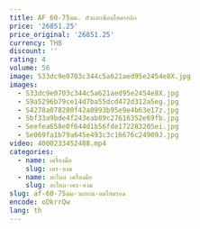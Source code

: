 ```yaml
---
title: AF 60-75มม. ตัวแยกน็อตไฮดรอลิก
price: '26851.25'
price_original: '26851.25'
currency: THB
discount: ''
rating: 4
volume: 56
image: S33dc9e0703c344c5a621aed95e2454e8X.jpg
images:
  - S33dc9e0703c344c5a621aed95e2454e8X.jpg
  - S9a5296b79ce14d7ba55dcd472d312a5eg.jpg
  - S4278a078280f42a0993b95e9e4b63e17z.jpg
  - Sbf33a9bde4f243eab89c27616352e69fb.jpg
  - Seefea658e0f644d1b56fde172283205ei.jpg
  - Se069fa1b79a645e493c3c16676c24909J.jpg
video: 4000233452488.mp4
categories:
  - name: เครื่องมือ
    slug: เคร-องม
  - name: อะไหล่ เครื่องมือ
    slug: อะไหล-เคร-องม
slug: af-60-75มม-วแยกน-อตไฮดรอล
encode: oDkrrQw
lang: th
---
```

  